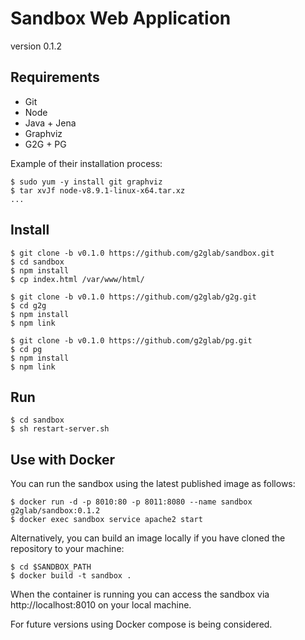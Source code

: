 # Sandbox Web Application

version 0.1.2

## Requirements

* Git
* Node
* Java + Jena
* Graphviz
* G2G + PG

Example of their installation process:

    $ sudo yum -y install git graphviz
    $ tar xvJf node-v8.9.1-linux-x64.tar.xz
    ...

## Install

    $ git clone -b v0.1.0 https://github.com/g2glab/sandbox.git
    $ cd sandbox
    $ npm install
    $ cp index.html /var/www/html/

    $ git clone -b v0.1.0 https://github.com/g2glab/g2g.git
    $ cd g2g
    $ npm install
    $ npm link

    $ git clone -b v0.1.0 https://github.com/g2glab/pg.git
    $ cd pg
    $ npm install
    $ npm link

## Run

    $ cd sandbox
    $ sh restart-server.sh

## Use with Docker

You can run the sandbox using the latest published image as follows:

    $ docker run -d -p 8010:80 -p 8011:8080 --name sandbox g2glab/sandbox:0.1.2
    $ docker exec sandbox service apache2 start

Alternatively, you can build an image locally if you have cloned the repository to your machine:

    $ cd $SANDBOX_PATH
    $ docker build -t sandbox .

When the container is running you can access the sandbox via http://localhost:8010 on your local machine.

For future versions using Docker compose is being considered.